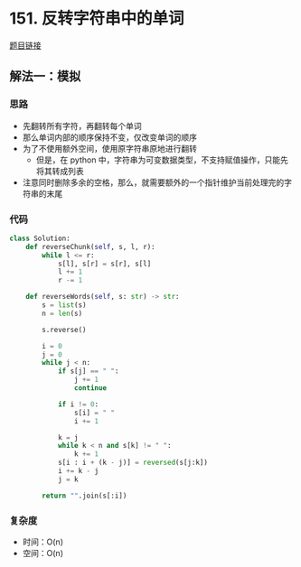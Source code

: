 # 151. 反转字符串中的单词

[题目链接](https://leetcode.cn/problems/reverse-words-in-a-string/description/)

## 解法一：模拟

### 思路

- 先翻转所有字符，再翻转每个单词
- 那么单词内部的顺序保持不变，仅改变单词的顺序
- 为了不使用额外空间，使用原字符串原地进行翻转
  - 但是，在 python 中，字符串为可变数据类型，不支持赋值操作，只能先将其转成列表
- 注意同时删除多余的空格，那么，就需要额外的一个指针维护当前处理完的字符串的末尾

### 代码

```py
class Solution:
    def reverseChunk(self, s, l, r):
        while l <= r:
            s[l], s[r] = s[r], s[l]
            l += 1
            r -= 1

    def reverseWords(self, s: str) -> str:
        s = list(s)
        n = len(s)

        s.reverse()

        i = 0
        j = 0
        while j < n:
            if s[j] == " ":
                j += 1
                continue

            if i != 0:
                s[i] = " "
                i += 1

            k = j
            while k < n and s[k] != " ":
                k += 1
            s[i : i + (k - j)] = reversed(s[j:k])
            i += k - j
            j = k

        return "".join(s[:i])
```

### 复杂度

- 时间：O(n)
- 空间：O(n)
